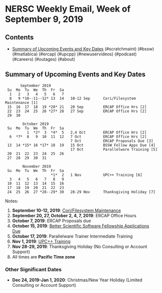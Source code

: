 # NERSC Weekly Email, Week of September 9, 2019 #

## Contents ## 

- [Summary of Upcoming Events and Key Dates](#dates)
(#scratchmaint)
(#bssw)
(#matlabica)
(#ercap)
(#upcpp)
(#newuservideos)
(#podcast)
(#careers)
(#outages)
(#about)

## Summary of Upcoming Events and Key Dates <a name="dates"/> ##

           September 2019   
     Su  Mo  Tu  We  Th  Fr  Sa
      1   2   3   4   5   6   7   
      8   9 *10--11--12* 13  14   10-12 Sep      Cori/Filesystem Maintenance [1]
     15  16  17  18  19 *20* 21   20 Sep         ERCAP Office Hrs [2] 
     22  23  24  25  26 *27* 28   27 Sep         ERCAP Office Hrs [2]
     29  30 

            October 2019      
     Su  Mo  Tu  We  Th  Fr  Sa  
              1  *2*  3  *4*  5   2,4 Oct        ERCAP Office Hrs [2]
      6  *7*  8   9  10  11  12   7 Oct          ERCAP Office Hrs [2]
                                  7 Oct          ERCAP Proposals Due [3]
     13  14 *15* 16 *17* 18  19   15 Oct         BSSW Fellow Apps Due [4]
                                  17 Oct         Parallelware Training [5]
     20  21  22  23  24  25  26  
     27  28  29  30  31    

            November 2019   
     Su  Mo  Tu  We  Th  Fr  Sa
                         *1*  2   1 Nov          UPC++ Training [6]
      3   4   5   6   7   8   9 
     10  11  12  13  14  15  16 
     17  18  19  20  21  22  23 
     24  25  26  27 *28--29* 30   28-29 Nov      Thanksgiving Holiday [7]

Notes:

1. **September 10-12, 2019**: [Cori/Filesystem Maintenance](#scratchmaint)
2. **September 20, 27, October 2, 4, 7, 2019**: ERCAP Office Hours
3. **October 7, 2019**: ERCAP Proposals due
4. **October 15, 2019**: [Better Scientific Software Fellowship Applications Due](#bssw)
5. **October 17, 2019**: Parallelware Trainer Intermediate Training
6. **Nov 1, 2019**: [UPC++ Training](#upcpp)
7. **Nov 28-29, 2019**: Thanksgiving Holiday (No Consulting or Account Support)
8. All times are **Pacific Time zone**


### Other Significant Dates ###
- **Dec 24, 2019-Jan 1, 2020**: Christmas/New Year Holiday (Limited Consulting or Account Support)

